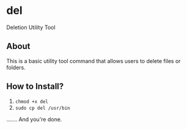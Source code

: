# del
Deletion Utility Tool

## About 

This is a basic utility tool command that allows users to delete files or folders.


## How to Install? 

1) `chmod +x del`
2)  `sudo cp del /usr/bin`

....... And you're done.
